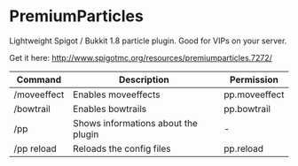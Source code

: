 # PremiumParticles
Lightweight Spigot / Bukkit 1.8 particle plugin. Good for VIPs on your server.

Get it here: http://www.spigotmc.org/resources/premiumparticles.7272/

Command | Description | Permission
------------ | ------------- | ------------
/moveeffect | Enables moveeffects | pp.moveeffect
/bowtrail | Enables bowtrails | pp.bowtrail
/pp | Shows informations about the plugin | -
/pp reload | Reloads the config files | pp.reload
